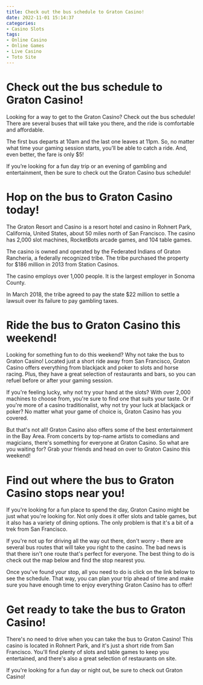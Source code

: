 ```yaml
---
title: Check out the bus schedule to Graton Casino! 
date: 2022-11-01 15:14:37
categories:
- Casino Slots
tags:
- Online Casino
- Online Games
- Live Casino
- Toto Site
---
```



#  Check out the bus schedule to Graton Casino! 

Looking for a way to get to the Graton Casino? Check out the bus schedule! There are several buses that will take you there, and the ride is comfortable and affordable.

The first bus departs at 10am and the last one leaves at 11pm. So, no matter what time your gaming session starts, you’ll be able to catch a ride. And, even better, the fare is only $5!

If you’re looking for a fun day trip or an evening of gambling and entertainment, then be sure to check out the Graton Casino bus schedule!

#  Hop on the bus to Graton Casino today! 

The Graton Resort and Casino is a resort hotel and casino in Rohnert Park, California, United States, about 50 miles north of San Francisco. The casino has 2,000 slot machines, RocketBots arcade games, and 104 table games.

The casino is owned and operated by the Federated Indians of Graton Rancheria, a federally recognized tribe. The tribe purchased the property for $186 million in 2013 from Station Casinos. 

The casino employs over 1,000 people. It is the largest employer in Sonoma County.

In March 2018, the tribe agreed to pay the state $22 million to settle a lawsuit over its failure to pay gambling taxes.

#  Ride the bus to Graton Casino this weekend! 

Looking for something fun to do this weekend? Why not take the bus to Graton Casino! Located just a short ride away from San Francisco, Graton Casino offers everything from blackjack and poker to slots and horse racing. Plus, they have a great selection of restaurants and bars, so you can refuel before or after your gaming session.

If you're feeling lucky, why not try your hand at the slots? With over 2,000 machines to choose from, you're sure to find one that suits your taste. Or if you're more of a casino traditionalist, why not try your luck at blackjack or poker? No matter what your game of choice is, Graton Casino has you covered.

But that's not all! Graton Casino also offers some of the best entertainment in the Bay Area. From concerts by top-name artists to comedians and magicians, there's something for everyone at Graton Casino. So what are you waiting for? Grab your friends and head on over to Graton Casino this weekend!

#  Find out where the bus to Graton Casino stops near you! 

If you're looking for a fun place to spend the day, Graton Casino might be just what you're looking for. Not only does it offer slots and table games, but it also has a variety of dining options. The only problem is that it's a bit of a trek from San Francisco.

If you're not up for driving all the way out there, don't worry - there are several bus routes that will take you right to the casino. The bad news is that there isn't one route that's perfect for everyone. The best thing to do is check out the map below and find the stop nearest you.

Once you've found your stop, all you need to do is click on the link below to see the schedule. That way, you can plan your trip ahead of time and make sure you have enough time to enjoy everything Graton Casino has to offer!

#  Get ready to take the bus to Graton Casino!

There's no need to drive when you can take the bus to Graton Casino! This casino is located in Rohnert Park, and it's just a short ride from San Francisco. You'll find plenty of slots and table games to keep you entertained, and there's also a great selection of restaurants on site.

If you're looking for a fun day or night out, be sure to check out Graton Casino!